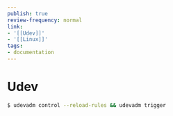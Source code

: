 ```yaml
---
publish: true
review-frequency: normal
link:
- '[[Udev]]'
- '[[Linux]]'
tags:
- documentation
---
```


# Udev

```bash
$ udevadm control --reload-rules && udevadm trigger
```